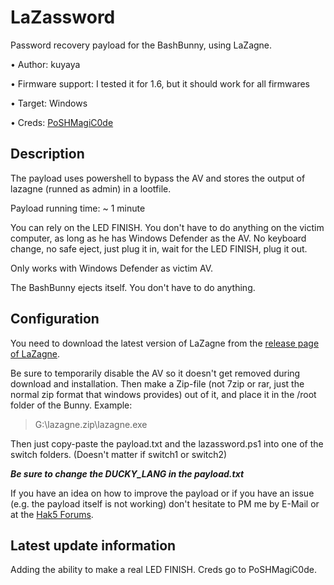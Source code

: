 # LaZassword
Password recovery payload for the BashBunny, using LaZagne.

• Author: kuyaya

• Firmware support: I tested it for 1.6, but it should work for all firmwares

• Target: Windows

• Creds: [PoSHMagiC0de](https://github.com/PoSHMagiC0de)

## Description
The payload uses powershell to bypass the AV and stores the output of lazagne (runned as admin) in a lootfile.

Payload running time: ~ 1 minute

You can rely on the LED FINISH. You don't have to do anything on the victim computer, as long as he has Windows Defender as the AV. No keyboard change, no safe eject, just plug it in, wait for the LED FINISH, plug it out.

Only works with Windows Defender as victim AV.

The BashBunny ejects itself. You don't have to do anything.

## Configuration
You need to download the latest version of LaZagne from the [release page of LaZagne](https://github.com/AlessandroZ/LaZagne/releases).

Be sure to temporarily disable the AV so it doesn't get removed during download and installation. Then make a Zip-file (not 7zip or rar, just the normal zip format that windows provides) out of it, and place it in the /root folder of the Bunny.
Example: 
> G:\lazagne.zip\lazagne.exe

Then just copy-paste the payload.txt and the lazassword.ps1 into one of the switch folders. (Doesn't matter if switch1 or switch2)

***Be sure to change the DUCKY_LANG in the payload.txt***

If you have an idea on how to improve the payload or if you have an issue (e.g. the payload itself is not working) don't hesitate to PM me by E-Mail or at the [Hak5 Forums](https://forums.hak5.org/profile/63440-kuyaya/).

## Latest update information
Adding the ability to make a real LED FINISH. Creds go to PoSHMagiC0de.
